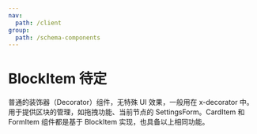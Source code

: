 ```yaml
---
nav:
  path: /client
group:
  path: /schema-components
---
```


# BlockItem <Badge>待定</Badge>

普通的装饰器（Decorator）组件，无特殊 UI 效果，一般用在 x-decorator 中。用于提供区块的管理，如拖拽功能、当前节点的 SettingsForm。CardItem 和 FormItem 组件都是基于 BlockItem 实现，也具备以上相同功能。

<code src="./demos/demo1.tsx" />
